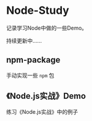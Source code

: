 # Node-Study
记录学习Node中做的一些Demo。

持续更新中......



## npm-package

手动实现一些 `npm` 包



## 《Node.js实战》Demo

练习《Node.js实战》中的例子

